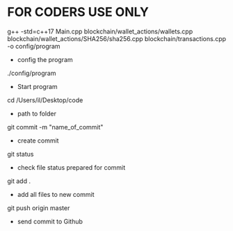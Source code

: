 # FOR CODERS USE ONLY

g++ -std=c++17 Main.cpp blockchain/wallet_actions/wallets.cpp blockchain/wallet_actions/SHA256/sha256.cpp blockchain/transactions.cpp -o config/program
- config the program

./config/program 
- Start program

cd /Users/il/Desktop/code 
- path to folder

git commit -m "name_of_commit" 
- create commit

git status 
- check file status prepared for commit

git add . 
- add all files to new commit

git push origin master 
- send commit to Github